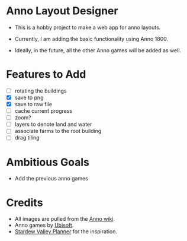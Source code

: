 # Anno Layout Designer

- This is a hobby project to make a web app for anno layouts.

- Currently, I am adding the basic functionality using Anno 1800.

- Ideally, in the future, all the other Anno games will be added as well.

# Features to Add
- [ ] rotating the buildings
- [x] save to png
- [x] save to raw file
- [ ] cache current progress
- [ ] zoom?
- [ ] layers to denote land and water
- [ ] associate farms to the root building
- [ ] drag tiling
# Ambitious Goals
- Add the previous anno games
# Credits
- All images are pulled from the [Anno wiki](https://anno1800.fandom.com/wiki/Buildings).
- Anno games by [Ubisoft](https://www.ubisoft.com/).
- [Stardew Valley Planner](https://github.com/hpeinar/stardewplanner) for the inspiration.